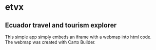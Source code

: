 # etvx
## Ecuador travel and tourism explorer
This simple app simply embeds an iframe with a webmap into html code. The webmap was created with Carto Builder. 
